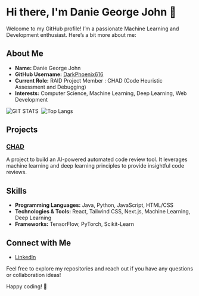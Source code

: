 # Hi there, I'm Danie George John 👋

Welcome to my GitHub profile! I’m a passionate Machine Learning and Development enthusiast. Here’s a bit more about me:

## About Me

- **Name:** Danie George John
- **GitHub Username:** [DarkPhoenix616](https://github.com/DarkPhoenix616)
- **Current Role:** RAID Project Member : CHAD (Code Heuristic Assessment and Debugging)
- **Interests:** Computer Science, Machine Learning, Deep Learning, Web Development

![GIT STATS](https://github-readme-stats.vercel.app/api?username=DarkPhoenix616&show=reviews,prs&theme=radical)&nbsp;&nbsp;![Top Langs](https://github-readme-stats.vercel.app/api/top-langs/?username=DarkPhoenix616)

## Projects

### [CHAD](https://github.com/DarkPhoenix616/Reviebot)
A project to build an AI-powered automated code review tool. It leverages machine learning and deep learning principles to provide insightful code reviews.

## Skills

- **Programming Languages:** Java, Python, JavaScript, HTML/CSS
- **Technologies & Tools:** React, Tailwind CSS, Next.js, Machine Learning, Deep Learning
- **Frameworks:** TensorFlow, PyTorch, Scikit-Learn

## Connect with Me

- [LinkedIn](https://www.linkedin.com/in/daniegeorgejohn)

Feel free to explore my repositories and reach out if you have any questions or collaboration ideas!

Happy coding! 🚀
